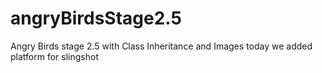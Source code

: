 # angryBirdsStage2.5
Angry Birds stage 2.5 with Class Inheritance and Images
today we added platform for slingshot 
